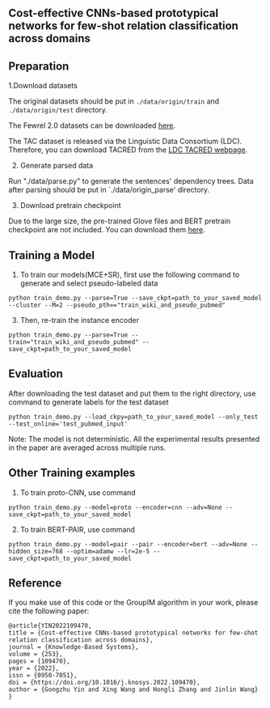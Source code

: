 ## Cost-effective CNNs-based prototypical networks for few-shot relation classification across domains

Preparation
---

1.Download datasets

The original datasets should be put in `./data/origin/train` and `./data/origin/test` directory.

The Fewrel 2.0 datasets can be downloaded [here](https://competitions.codalab.org/competitions/27981#participate-get_data).

The TAC dataset is released via the Linguistic Data Consortium (LDC). Therefore, you can download TACRED from the [LDC TACRED webpage](https://catalog.ldc.upenn.edu/LDC2018T24). 

2. Generate parsed data

Run "./data/parse.py" to generate the sentences' dependency trees. Data after parsing should be put in `./data/origin_parse' directory.

3. Download pretrain checkpoint

Due to the large size, the pre-trained Glove files and BERT pretrain checkpoint are not included. You can download them [here](https://drive.google.com/drive/folders/1lXComU1HNd2dN4uU_SmUCpMosHbY5jF8?usp=sharing).

Training a Model
---

1. To train our models(MCE+SR), first use the following command to generate and select pseudo-labeled data

```shell
python train_demo.py --parse=True --save_ckpt=path_to_your_saved_model --cluster --M=2 --pseudo_pth=="train_wiki_and_pseudo_pubmed"
```

3. Then, re-train the instance encoder
```shell
python train_demo.py --parse=True --train="train_wiki_and_pseudo_pubmed" --save_ckpt=path_to_your_saved_model
```

Evaluation
---
After downloading the test dataset and put them to the right directory, use command to generate labels for the test dataset
```shell
python train_demo.py --load_ckpy=path_to_your_saved_model --only_test --test_online='test_pubmed_input'
```

Note: The model is not deterministic. All the experimental results presented in the paper are averaged across multiple runs.

## Other Training examples
1. To train proto-CNN, use command
```shell
python train_demo.py --model=proto --encoder=cnn --adv=None --save_ckpt=path_to_your_saved_model
```
2. To train BERT-PAIR, use command
```shell
python train_demo.py --model=pair --pair --encoder=bert --adv=None --hidden_size=768 --optim=adamw --lr=2e-5 --save_ckpt=path_to_your_saved_model
```

## Reference
 If you make use of this code or the GroupIM algorithm in your work, please cite the following paper:
```
@article{YIN2022109470,
title = {Cost-effective CNNs-based prototypical networks for few-shot relation classification across domains},
journal = {Knowledge-Based Systems},
volume = {253},
pages = {109470},
year = {2022},
issn = {0950-7051},
doi = {https://doi.org/10.1016/j.knosys.2022.109470},
author = {Gongzhu Yin and Xing Wang and Hongli Zhang and Jinlin Wang}
}
```
